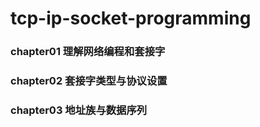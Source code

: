 # tcp-ip-socket-programming### chapter01 理解网络编程和套接字### chapter02 套接字类型与协议设置### chapter03 地址族与数据序列